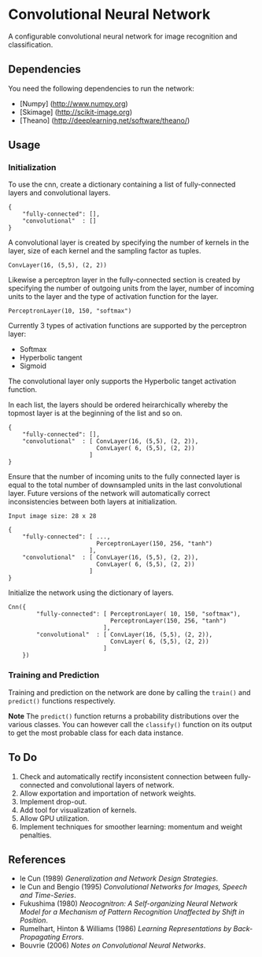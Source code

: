 Convolutional Neural Network
============================

A configurable convolutional neural network for image recognition and classification.


Dependencies
------------

You need the following dependencies to run the network:

* [Numpy] (http://www.numpy.org)
* [Skimage] (http://scikit-image.org)
* [Theano] (http://deeplearning.net/software/theano/)


Usage
-----

### Initialization

To use the cnn, create a dictionary containing a list of fully-connected layers and convolutional layers.

	{
		"fully-connected": [],
		"convolutional"  : []
	}

A convolutional layer is created by specifying the number of kernels in the layer, size of each kernel and the sampling factor as tuples.

	ConvLayer(16, (5,5), (2, 2))

Likewise a perceptron layer in the fully-connected section is created by specifying the number of outgoing units from the layer, number of incoming units to the layer and the type of activation function for the layer.

	PerceptronLayer(10, 150, "softmax")

Currently 3 types of activation functions are supported by the perceptron layer:

* Softmax
* Hyperbolic tangent
* Sigmoid

The convolutional layer only supports the Hyperbolic tanget activation function.

In each list, the layers should be ordered heirarchically whereby the topmost layer is at the beginning of the list and so on.


	{
		"fully-connected": [],
		"convolutional"  : [ ConvLayer(16, (5,5), (2, 2)),
						     ConvLayer( 6, (5,5), (2, 2))
						   ]
	}

Ensure that the number of incoming units to the fully connected layer is equal to the total number of downsampled units in the last convolutional layer. Future versions of the network will automatically correct inconsistencies between both layers at initialization. 

	Input image size: 28 x 28

	{
		"fully-connected": [ ...,
							 PerceptronLayer(150, 256, "tanh")
						   ],
		"convolutional"  : [ ConvLayer(16, (5,5), (2, 2)),
						     ConvLayer( 6, (5,5), (2, 2))
						   ]
	}

Initialize the network using the dictionary of layers.

	Cnn({
			"fully-connected": [ PerceptronLayer( 10, 150, "softmax"),
								 PerceptronLayer(150, 256, "tanh")
							   ],
			"convolutional"  : [ ConvLayer(16, (5,5), (2, 2)),
							     ConvLayer( 6, (5,5), (2, 2))
							   ]
	 	})


### Training and Prediction

Training and prediction on the network are done by calling the `train()` and `predict()` functions respectively.

**Note** The `predict()` function returns a probability distributions over the various classes. You can however call the `classify()` function on its output to get the most probable class for each data instance.

To Do
-----

1. Check and automatically rectify inconsistent connection between fully-connected and convolutional layers of network.
2. Allow exportation and importation of network weights.
3. Implement drop-out.
4. Add tool for visualization of kernels.
5. Allow GPU utilization.
6. Implement techniques for smoother learning: momentum and weight penalties.

References
----------

* le Cun (1989) *Generalization and Network Design Strategies*. 
* le Cun and Bengio (1995) *Convolutional Networks for Images, Speech and Time-Series*.
* Fukushima (1980) *Neocognitron: A Self-organizing Neural Network Model for a Mechanism of Pattern Recognition Unaffected by Shift in Position*.
* Rumelhart, Hinton & Williams (1986) *Learning Representations by Back-Propagating Errors*.
* Bouvrie (2006) *Notes on Convolutional Neural Networks*.
 